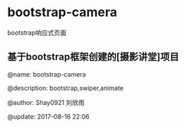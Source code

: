 # bootstrap-camera
bootstrap响应式页面
## 基于bootstrap框架创建的[摄影讲堂]项目

@name: bootstrap-camera

@description: bootstrap,swiper,animate

@author: Shay0921 刘欣雨

@update: 2017-08-16 22:06

